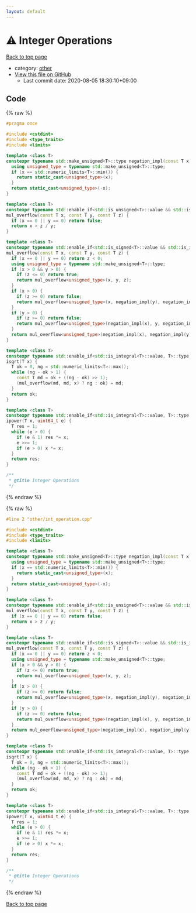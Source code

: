 ```yaml
---
layout: default
---
```


<!-- mathjax config similar to math.stackexchange -->
<script type="text/javascript" async
  src="https://cdnjs.cloudflare.com/ajax/libs/mathjax/2.7.5/MathJax.js?config=TeX-MML-AM_CHTML">
</script>
<script type="text/x-mathjax-config">
  MathJax.Hub.Config({
    TeX: { equationNumbers: { autoNumber: "AMS" }},
    tex2jax: {
      inlineMath: [ ['$','$'] ],
      processEscapes: true
    },
    "HTML-CSS": { matchFontHeight: false },
    displayAlign: "left",
    displayIndent: "2em"
  });
</script>

<script type="text/javascript" src="https://cdnjs.cloudflare.com/ajax/libs/jquery/3.4.1/jquery.min.js"></script>
<script src="https://cdn.jsdelivr.net/npm/jquery-balloon-js@1.1.2/jquery.balloon.min.js" integrity="sha256-ZEYs9VrgAeNuPvs15E39OsyOJaIkXEEt10fzxJ20+2I=" crossorigin="anonymous"></script>
<script type="text/javascript" src="../../assets/js/copy-button.js"></script>
<link rel="stylesheet" href="../../assets/css/copy-button.css" />


# :warning: Integer Operations

<a href="../../index.html">Back to top page</a>

* category: <a href="../../index.html#795f3202b17cb6bc3d4b771d8c6c9eaf">other</a>
* <a href="{{ site.github.repository_url }}/blob/master/other/int_operation.cpp">View this file on GitHub</a>
    - Last commit date: 2020-08-05 18:30:10+09:00




## Code

<a id="unbundled"></a>
{% raw %}
```cpp
#pragma once

#include <cstdint>
#include <type_traits>
#include <limits>

template <class T>
constexpr typename std::make_unsigned<T>::type negation_impl(const T x) {
  using unsigned_type = typename std::make_unsigned<T>::type;
  if (x == std::numeric_limits<T>::min()) {
    return static_cast<unsigned_type>(x);
  }
  return static_cast<unsigned_type>(-x);
}

template <class T>
constexpr typename std::enable_if<std::is_unsigned<T>::value && std::is_integral<T>::value, bool>::type
mul_overflow(const T x, const T y, const T z) {
  if (x == 0 || y == 0) return false;
  return x > z / y;
}

template <class T>
constexpr typename std::enable_if<std::is_signed<T>::value && std::is_integral<T>::value, bool>::type
mul_overflow(const T x, const T y, const T z) {
  if (x == 0 || y == 0) return z < 0;
  using unsigned_type = typename std::make_unsigned<T>::type;
  if (x > 0 && y > 0) {
    if (z <= 0) return true;
    return mul_overflow<unsigned_type>(x, y, z);
  }
  if (x > 0) {
    if (z >= 0) return false;
    return mul_overflow<unsigned_type>(x, negation_impl(y), negation_impl(z));
  }
  if (y > 0) {
    if (z >= 0) return false;
    return mul_overflow<unsigned_type>(negation_impl(x), y, negation_impl(z));
  }
  return mul_overflow<unsigned_type>(negation_impl(x), negation_impl(y), z);
}

template <class T>
constexpr typename std::enable_if<std::is_integral<T>::value, T>::type
isqrt(T x) {
  T ok = 0, ng = std::numeric_limits<T>::max();
  while (ng - ok > 1) {
    const T md = ok + ((ng - ok) >> 1);
    (mul_overflow(md, md, x) ? ng : ok) = md;
  }
  return ok;
}

template <class T>
constexpr typename std::enable_if<std::is_integral<T>::value, T>::type
ipower(T x, uint64_t e) {
  T res = 1;
  while (e > 0) {
    if (e & 1) res *= x;
    e >>= 1;
    if (e > 0) x *= x;
  }
  return res;
}

/**
 * @title Integer Operations
 */
```
{% endraw %}

<a id="bundled"></a>
{% raw %}
```cpp
#line 2 "other/int_operation.cpp"

#include <cstdint>
#include <type_traits>
#include <limits>

template <class T>
constexpr typename std::make_unsigned<T>::type negation_impl(const T x) {
  using unsigned_type = typename std::make_unsigned<T>::type;
  if (x == std::numeric_limits<T>::min()) {
    return static_cast<unsigned_type>(x);
  }
  return static_cast<unsigned_type>(-x);
}

template <class T>
constexpr typename std::enable_if<std::is_unsigned<T>::value && std::is_integral<T>::value, bool>::type
mul_overflow(const T x, const T y, const T z) {
  if (x == 0 || y == 0) return false;
  return x > z / y;
}

template <class T>
constexpr typename std::enable_if<std::is_signed<T>::value && std::is_integral<T>::value, bool>::type
mul_overflow(const T x, const T y, const T z) {
  if (x == 0 || y == 0) return z < 0;
  using unsigned_type = typename std::make_unsigned<T>::type;
  if (x > 0 && y > 0) {
    if (z <= 0) return true;
    return mul_overflow<unsigned_type>(x, y, z);
  }
  if (x > 0) {
    if (z >= 0) return false;
    return mul_overflow<unsigned_type>(x, negation_impl(y), negation_impl(z));
  }
  if (y > 0) {
    if (z >= 0) return false;
    return mul_overflow<unsigned_type>(negation_impl(x), y, negation_impl(z));
  }
  return mul_overflow<unsigned_type>(negation_impl(x), negation_impl(y), z);
}

template <class T>
constexpr typename std::enable_if<std::is_integral<T>::value, T>::type
isqrt(T x) {
  T ok = 0, ng = std::numeric_limits<T>::max();
  while (ng - ok > 1) {
    const T md = ok + ((ng - ok) >> 1);
    (mul_overflow(md, md, x) ? ng : ok) = md;
  }
  return ok;
}

template <class T>
constexpr typename std::enable_if<std::is_integral<T>::value, T>::type
ipower(T x, uint64_t e) {
  T res = 1;
  while (e > 0) {
    if (e & 1) res *= x;
    e >>= 1;
    if (e > 0) x *= x;
  }
  return res;
}

/**
 * @title Integer Operations
 */

```
{% endraw %}

<a href="../../index.html">Back to top page</a>

